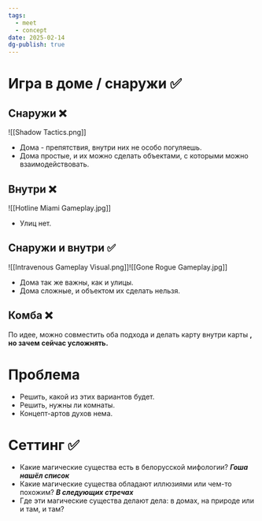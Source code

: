 ```yaml
---
tags:
  - meet
  - concept
date: 2025-02-14
dg-publish: true
---
```

# Игра в доме / снаружи ✅
## Снаружи ❌
![[Shadow Tactics.png]]
- Дома - препятствия, внутри них не особо погуляешь. 
- Дома простые, и их можно сделать объектами, с которыми можно взаимодействовать.
## Внутри ❌
![[Hotline Miami Gameplay.jpg]]
- Улиц нет.
## Снаружи и внутри ✅
![[Intravenous Gameplay Visual.png]]![[Gone Rogue Gameplay.jpg]]
- Дома так же важны, как и улицы.
- Дома сложные, и объектом их сделать нельзя.
## Комба ❌
По идее, можно совместить оба подхода и делать карту внутри карты **, но зачем сейчас усложнять.**
# Проблема
- Решить, какой из этих вариантов будет. 
- Решить, нужны ли комнаты.
- Концепт-артов духов нема. 
# Сеттинг ✅
- Какие магические существа есть в белорусской мифологии? ***Гоша нашёл список***
- Какие магические существа обладают иллюзиями или чем-то похожим? ***В следующих стречах***
- Где эти магические существа делают дела: в домах, на природе или и там, и там? 